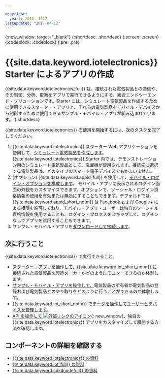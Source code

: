 ```yaml
---

copyright:
  years: 2016, 2017
lastupdated: "2017-04-12"
---
```


<!-- Common attributes used in the template are defined as follows: -->
{:new_window: target="\_blank"}
{:shortdesc: .shortdesc}
{:screen: .screen}
{:codeblock: .codeblock}
{:pre: .pre}

<!-- Note to writers - index.md and iot4egettingstarted.md are (almost) duplicates and a change to one should be made to both. index.md appears within the product app as the getting started page. iot4egettingstarted.md appears as the top level topic in the docs toc. -->

# {{site.data.keyword.iotelectronics}} Starter によるアプリの作成

{{site.data.keyword.iotelectronics_full}} は、接続された電気製品との通信や、その制御、分析、更新をアプリで実行できるようにする、統合エンドツーエンド・ソリューションです。Starter には、シミュレート電気製品を作成するために使用できるスターター・アプリと、それらの電気製品をモバイル・デバイスから制御するために使用できるサンプル・モバイル・アプリが組み込まれています。
{:shortdesc}

{{site.data.keyword.iotelectronics}} の使用を開始するには、次のタスクを完了してください。

1. {{site.data.keyword.iotelectronics}} スターター Web アプリケーションを使用して、[シミュレート電気製品を作成します](https://console.ng.bluemix.net/docs/starters/IotElectronics/iot4ecreatingappliances.html)。{{site.data.keyword.iotelectronics}} Starter 内では、デモンストレーション用のシミュレート電気製品として、洗濯機が使用されます。接続先に選択する電気製品は、どのタイプのスマート電子デバイスでもかまいません。
2. (オプション) {{site.data.keyword.appid_full}} を使用して、[モバイル・ログイン・オプションを構成します](https://console.ng.bluemix.net/docs/services/appid/index.html)。 モバイル・アプリに表示されるログイン画面の外観をカスタマイズできます。オプションで、ソーシャル・ログイン資格情報の使用を有効または無効にすることもできます。デフォルトでは、{{site.data.keyword.appid_short_notm}} は Facebook および Google+ による権限を許可しており、モバイル・アプリ・ユーザーは独自のソーシャル資格情報を使用することも、ログイン・プロセスをスキップして、ログインなしでアプリを試用することもできます。
3. サンプル・モバイル・アプリを[ダウンロードして接続します](https://console.ng.bluemix.net/docs/starters/IotElectronics/iotelectronics_config_mobile.html)。


## 次に行うこと
{{site.data.keyword.iotelectronics}} で実行できること。

- [スターター・アプリを操作して、](https://console.ng.bluemix.net/docs/starters/IotElectronics/iot4ecreatingappliances.html){{site.data.keyword.iot_short_notm}} に接続された電気製品を製造メーカーがどのようにモニターできるのか体験します。
- [サンプル・モバイル・アプリを操作して、](https://console.ng.bluemix.net/docs/starters/IotElectronics/iotelectronics_config_mobile.html)電気製品の所有者が電気製品の登録および電気製品とのやり取りをどのように行うことができるのか体験します。
- {{site.data.keyword.iot_short_notm}} で[データを操作してユーザーとデバイスを管理します](iotelectronics_dashboard.html)。
- [API を操作して ![外部リンクのアイコン](../../icons/launch-glyph.svg)](http://ibmiotforelectronics.mybluemix.net/public/iot4eregistrationapi.html){: new_window}、独自の {{site.data.keyword.iotelectronics}} アプリをカスタマイズして展開する方法を確認します。

## コンポーネントの詳細を確認する
- [{{site.data.keyword.iotelectronics}} の資料](iotelectronics_overview.html)
- [{{site.data.keyword.iot_full}} の資料](https://console.ng.bluemix.net/docs/services/IoT/index.html)
- [{{site.data.keyword.sdk4nodefull}} の資料](https://console.ng.bluemix.net/docs/runtimes/nodejs/index.html#nodejs_runtime)
